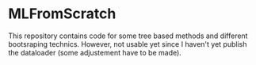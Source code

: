 # MLFromScratch

This repository contains code for some tree based methods and different bootsraping technics. However, not usable yet since I haven't yet publish the dataloader (some adjustement have to be made). 

